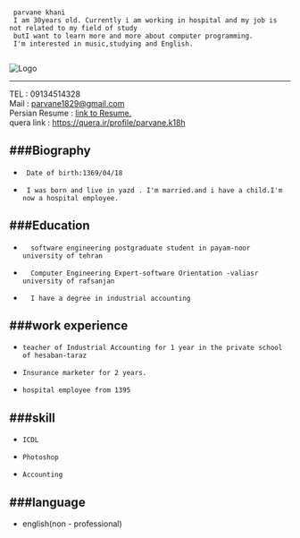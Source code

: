 ﻿### 
```
 parvane khani
 I am 30years old. Currently i am working in hospital and my job is not related to my field of study 
 butI want to learn more and more about computer programming.
 I'm interested in music,studying and English.
 
```
![Logo](https://parvanekh.github.io/IMG_9184.JPG)

---

TEL  : 09134514328 <br/>
Mail : parvane1829@gmail.com <br/>
Persian Resume : [link to Resume.](https://parvanekh.github.io/resume.pdf) <br/>
quera link : https://quera.ir/profile/parvane.k18h

###Biography
---
+      Date of birth:1369/04/18 
+      I was born and live in yazd . I'm married.and i have a child.I'm now a hospital employee.



###Education
---
+       software engineering postgraduate student in payam-noor university of tehran
+       Computer Engineering Expert-software Orientation -valiasr university of rafsanjan
+       I have a degree in industrial accounting 


###work experience
---
+     teacher of Industrial Accounting for 1 year in the private school of hesaban-taraz

+     Insurance marketer for 2 years.
 
+     hospital employee from 1395 



###skill
---
+     ICDL
  
+     Photoshop

+     Accounting


###language
---
+    english(non - professional)
